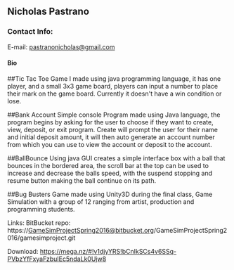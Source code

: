 ## Nicholas Pastrano
### Contact Info: 
E-mail: pastranonicholas@gmail.com

#### Bio

##Tic Tac Toe
Game I made using java programming language, it has one player, and a small 3x3 game board, players can input a number to place their mark on the game board. Currently it doesn't have a win condition or lose.

##Bank Account
Simple console Program made using Java language, the program begins by asking for the user to choose if they want to create, view, deposit, or exit program. Create will prompt the user for their name and initial deposit amount, it will then auto generate an account number from which you can use to view the account or deposit to the account.

##BallBounce
Using java GUI creates a simple interface box with a ball that bounces in the bordered area, the scroll bar at the top can be used to increase and decrease the balls speed, with the suspend stopping and resume button making the ball continue on its path.

##Bug Busters
Game made using Unity3D during the final class, Game Simulation with a group of 12 ranging from artist, production and programming students.

Links: 
BitBucket repo:
https://GameSimProjectSpring2016@bitbucket.org/GameSimProjectSpring2016/gamesimproject.git 

Download:
https://mega.nz/#!v1djyYRS!bCnIkSCs4v6SSq-PVbzYfFxyaFzbuIEc5ndaLk0Ujw8
